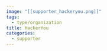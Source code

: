 ```yaml
---
image: "[[supporter_hackeryou.png]]"
tags:
  - type/organization
title: HackerYou
categories:
  - supporter
---
```


